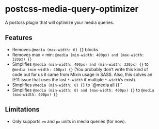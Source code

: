# postcss-media-query-optimizer

A postcss plugin that will optimize your media queries.

## Features

* Removes `@media (max-width: 0) {}` blocks
* Removes max < min: `@media (min-width: 400px) and (max-width: 320px) {}`
* Simplifies `@media (min-width: 400px) and (min-width: 320px) {}` to `@media (min-width: 400px) {}` (You probably don’t write this kind of code but for us it came from Mixin usage in SASS. Also, this solves an IE11 issue that uses the last `*-width` if multiple `*-width`’s exist).
* Simplifies `@media (min-width: 0) {}` to `@media all {}``
* Simplifies `@media (min-width: 0) and (max-width: 400px) {}` to `@media (max-width: 400px) {}`

## Limitations

* Only supports `em` and `px` units in media queries (for now).